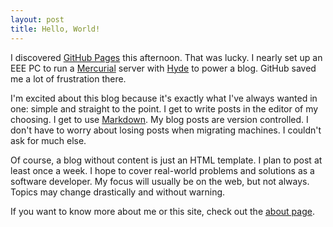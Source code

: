 ```yaml
---
layout: post
title: Hello, World!
---
```


I discovered [GitHub Pages][1] this afternoon. That was lucky. I
nearly set up an EEE PC to run a [Mercurial][2] server with [Hyde][3]
to power a blog. GitHub saved me a lot of frustration there.

I'm excited about this blog because it's exactly what I've always
wanted in one: simple and straight to the point. I get to write
posts in the editor of my choosing. I get to use [Markdown][4]. My
blog posts are version controlled. I don't have to worry about
losing posts when migrating machines. I couldn't ask for much else.

Of course, a blog without content is just an HTML template. I plan
to post at least once a week. I hope to cover real-world problems
and solutions as a software developer. My focus will usually be on
the web, but not always. Topics may change drastically and without
warning.

If you want to know more about me or this site, check out the [about
page][5].

[1]: http://pages.github.com/
[2]: http://mercurial.selenic.com/
[3]: http://ringce.com/hyde
[4]: http://daringfireball.net/projects/markdown/
[5]: /about/
